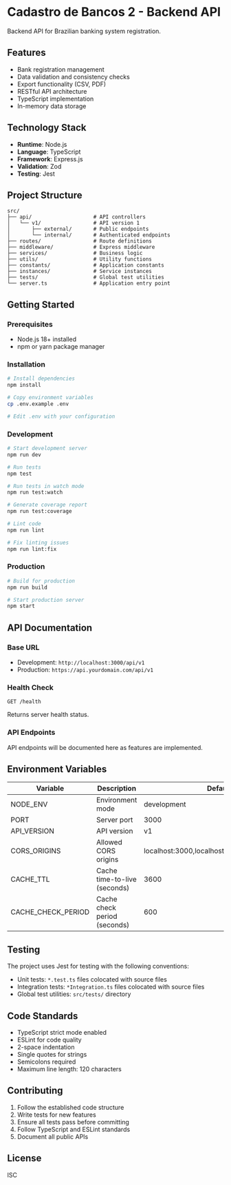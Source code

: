 # Cadastro de Bancos 2 - Backend API

Backend API for Brazilian banking system registration.

## Features

- Bank registration management
- Data validation and consistency checks
- Export functionality (CSV, PDF)
- RESTful API architecture
- TypeScript implementation
- In-memory data storage

## Technology Stack

- **Runtime**: Node.js
- **Language**: TypeScript
- **Framework**: Express.js
- **Validation**: Zod
- **Testing**: Jest

## Project Structure

```
src/
├── api/                    # API controllers
│   └── v1/                 # API version 1
│       ├── external/       # Public endpoints
│       └── internal/       # Authenticated endpoints
├── routes/                 # Route definitions
├── middleware/             # Express middleware
├── services/               # Business logic
├── utils/                  # Utility functions
├── constants/              # Application constants
├── instances/              # Service instances
├── tests/                  # Global test utilities
└── server.ts               # Application entry point
```

## Getting Started

### Prerequisites

- Node.js 18+ installed
- npm or yarn package manager

### Installation

```bash
# Install dependencies
npm install

# Copy environment variables
cp .env.example .env

# Edit .env with your configuration
```

### Development

```bash
# Start development server
npm run dev

# Run tests
npm test

# Run tests in watch mode
npm run test:watch

# Generate coverage report
npm run test:coverage

# Lint code
npm run lint

# Fix linting issues
npm run lint:fix
```

### Production

```bash
# Build for production
npm run build

# Start production server
npm start
```

## API Documentation

### Base URL

- Development: `http://localhost:3000/api/v1`
- Production: `https://api.yourdomain.com/api/v1`

### Health Check

```
GET /health
```

Returns server health status.

### API Endpoints

API endpoints will be documented here as features are implemented.

## Environment Variables

| Variable | Description | Default |
|----------|-------------|----------|
| NODE_ENV | Environment mode | development |
| PORT | Server port | 3000 |
| API_VERSION | API version | v1 |
| CORS_ORIGINS | Allowed CORS origins | localhost:3000,localhost:3001,localhost:5173 |
| CACHE_TTL | Cache time-to-live (seconds) | 3600 |
| CACHE_CHECK_PERIOD | Cache check period (seconds) | 600 |

## Testing

The project uses Jest for testing with the following conventions:

- Unit tests: `*.test.ts` files colocated with source files
- Integration tests: `*Integration.ts` files colocated with source files
- Global test utilities: `src/tests/` directory

## Code Standards

- TypeScript strict mode enabled
- ESLint for code quality
- 2-space indentation
- Single quotes for strings
- Semicolons required
- Maximum line length: 120 characters

## Contributing

1. Follow the established code structure
2. Write tests for new features
3. Ensure all tests pass before committing
4. Follow TypeScript and ESLint standards
5. Document all public APIs

## License

ISC